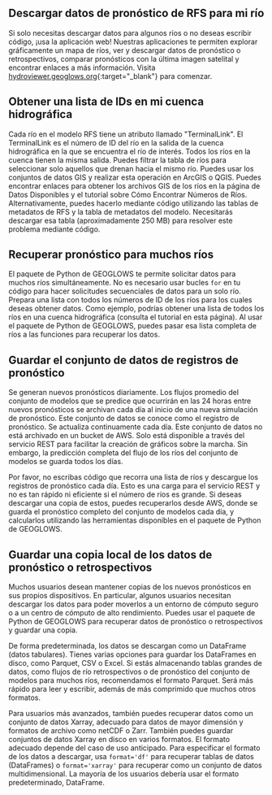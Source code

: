 ## Descargar datos de pronóstico de RFS para mi río

Si solo necesitas descargar datos para algunos ríos o no deseas escribir código, ¡usa la aplicación web! Nuestras aplicaciones te permiten explorar gráficamente un mapa de ríos, ver y descargar datos de pronóstico o retrospectivos, comparar pronósticos con la última imagen satelital y encontrar enlaces a más información. Visita [hydroviewer.geoglows.org](https://hydroviewer.geoglows.org/es/){:target="_blank"} para comenzar.

## Obtener una lista de IDs en mi cuenca hidrográfica

Cada río en el modelo RFS tiene un atributo llamado "TerminalLink". El TerminalLink es el número de ID del río en la salida de la cuenca hidrográfica en la que se encuentra el río de interés. Todos los ríos en la cuenca tienen la misma salida. Puedes filtrar la tabla de ríos para seleccionar solo aquellos que drenan hacia el mismo río. Puedes usar los conjuntos de datos GIS y realizar esta operación en ArcGIS o QGIS. Puedes encontrar enlaces para obtener los archivos GIS de los ríos en la página de Datos Disponibles y el tutorial sobre Cómo Encontrar Números de Ríos. Alternativamente, puedes hacerlo mediante código utilizando las tablas de metadatos de RFS y la tabla de metadatos del modelo. Necesitarás descargar esa tabla (aproximadamente 250 MB) para resolver este problema mediante código.

<script src="https://gist.github.com/rileyhales/e94f0c51090f26bc396e2289d41edefd.js"></script>

## Recuperar pronóstico para muchos ríos

El paquete de Python de GEOGLOWS te permite solicitar datos para muchos ríos simultáneamente. No es necesario usar bucles `for` en tu código para hacer solicitudes secuenciales de datos para un solo río. Prepara una lista con todos los números de ID de los ríos para los cuales deseas obtener datos. Como ejemplo, podrías obtener una lista de todos los ríos en una cuenca hidrográfica (consulta el tutorial en esta página). Al usar el paquete de Python de GEOGLOWS, puedes pasar esa lista completa de ríos a las funciones para recuperar los datos.

<script src="https://gist.github.com/rileyhales/963be8a9cbbc179d99ed82fd5c61bf46.js"></script>

## Guardar el conjunto de datos de registros de pronóstico

Se generan nuevos pronósticos diariamente. Los flujos promedio del conjunto de modelos que se predice que ocurrirán en las 24 horas entre nuevos pronósticos se archivan cada día al inicio de una nueva simulación de pronóstico. Este conjunto de datos se conoce como el registro de pronóstico. Se actualiza continuamente cada día. Este conjunto de datos no está archivado en un bucket de AWS. Solo está disponible a través del servicio REST para facilitar la creación de gráficos sobre la marcha. Sin embargo, la predicción completa del flujo de los ríos del conjunto de modelos se guarda todos los días.

Por favor, no escribas código que recorra una lista de ríos y descargue los registros de pronóstico cada día. Esto es una carga para el servicio REST y no es tan rápido ni eficiente si el número de ríos es grande. Si deseas descargar una copia de estos, puedes recuperarlos desde AWS, donde se guarda el pronóstico completo del conjunto de modelos cada día, y calcularlos utilizando las herramientas disponibles en el paquete de Python de GEOGLOWS.

<script src="https://gist.github.com/rileyhales/11ac6df64593dabb641ad9f044b23e37.js"></script>

## Guardar una copia local de los datos de pronóstico o retrospectivos

Muchos usuarios desean mantener copias de los nuevos pronósticos en sus propios dispositivos. En particular, algunos usuarios necesitan descargar los datos para poder moverlos a un entorno de cómputo seguro o a un centro de cómputo de alto rendimiento. Puedes usar el paquete de Python de GEOGLOWS para recuperar datos de pronóstico o retrospectivos y guardar una copia.

<script src="https://gist.github.com/rileyhales/ec78fa1c1d6453c407faee8d9c72acea.js"></script>

De forma predeterminada, los datos se descargan como un DataFrame (datos tabulares). Tienes varias opciones para guardar los DataFrames en disco, como Parquet, CSV o Excel. Si estás almacenando tablas grandes de datos, como flujos de río retrospectivos o de pronóstico del conjunto de modelos para muchos ríos, recomendamos el formato Parquet. Será más rápido para leer y escribir, además de más comprimido que muchos otros formatos.

Para usuarios más avanzados, también puedes recuperar datos como un conjunto de datos Xarray, adecuado para datos de mayor dimensión y formatos de archivo como netCDF o Zarr. También puedes guardar conjuntos de datos Xarray en disco en varios formatos. El formato adecuado depende del caso de uso anticipado. Para especificar el formato de los datos a descargar, usa `format='df'` para recuperar tablas de datos (DataFrames) o `format='xarray'` para recuperar como un conjunto de datos multidimensional. La mayoría de los usuarios debería usar el formato predeterminado, DataFrame.
